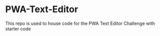 # PWA-Text-Editor
This repo is used to house code for the PWA Text Editor Challenge with starter code
